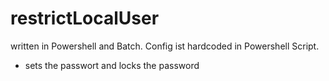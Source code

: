 # restrictLocalUser
written in Powershell and Batch.
Config ist hardcoded in Powershell Script.

- sets the passwort and locks the password
 